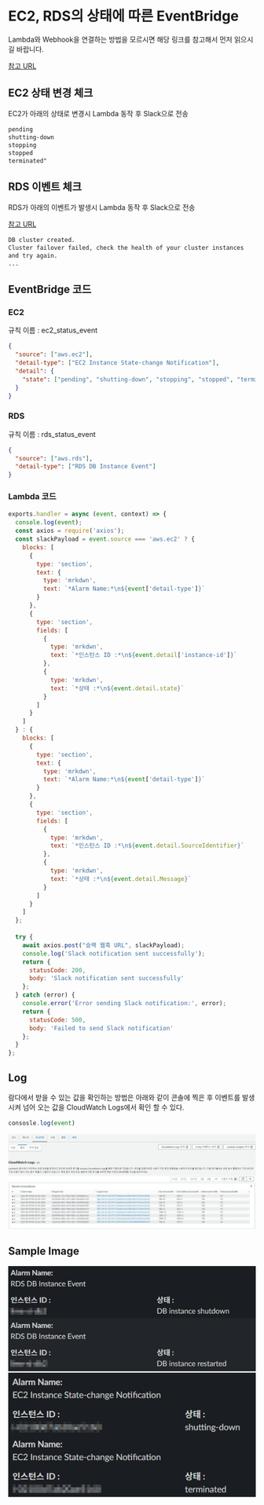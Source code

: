 # EC2, RDS의 상태에 따른 EventBridge
Lambda와 Webhook을 연결하는 방법을 모르시면 해당 링크를 참고해서 먼저 읽으시길 바랍니다.

[참고 URL](./%5BJANDI%5D%20AWS%20Lambda%EB%A5%BC%20%EC%82%AC%EC%9A%A9%ED%95%B4%20CloudWatch%EC%9D%98%20%EA%B2%BD%EB%B3%B4%EB%A5%BC%20Webhook%EC%9C%BC%EB%A1%9C%20%EC%97%B0%EA%B2%B0%ED%95%98%EA%B8%B0.md)

## EC2 상태 변경 체크
EC2가 아래의 상태로 변경시 Lambda 동작 후 Slack으로 전송
```
pending
shutting-down
stopping
stopped
terminated"
```
## RDS 이벤트 체크
RDS가 아래의 이벤트가 발생시 Lambda 동작 후 Slack으로 전송

[참고 URL](https://docs.aws.amazon.com/AmazonRDS/latest/UserGuide/USER_Events.Messages.html)
```
DB cluster created.
Cluster failover failed, check the health of your cluster instances and try again.
...
```

## EventBridge 코드
### EC2
규칙 이름 : ec2_status_event
```json
{
  "source": ["aws.ec2"],
  "detail-type": ["EC2 Instance State-change Notification"],
  "detail": {
    "state": ["pending", "shutting-down", "stopping", "stopped", "terminated"]
  }
}
```

### RDS
규칙 이름 : rds_status_event
```json
{
  "source": ["aws.rds"],
  "detail-type": ["RDS DB Instance Event"]
}
```

### Lambda 코드
```js
exports.handler = async (event, context) => {
  console.log(event);
  const axios = require('axios');
  const slackPayload = event.source === 'aws.ec2' ? {
    blocks: [
      {
        type: 'section',
        text: {
          type: 'mrkdwn',
          text: `*Alarm Name:*\n${event['detail-type']}`
        }
      },
      {
        type: 'section',
        fields: [
          {
            type: 'mrkdwn',
            text: `*인스턴스 ID :*\n${event.detail['instance-id']}`
          },
          {
            type: 'mrkdwn',
            text: `*상태 :*\n${event.detail.state}`
          }
        ]
      }
    ]
  } : {
    blocks: [
      {
        type: 'section',
        text: {
          type: 'mrkdwn',
          text: `*Alarm Name:*\n${event['detail-type']}`
        }
      },
      {
        type: 'section',
        fields: [
          {
            type: 'mrkdwn',
            text: `*인스턴스 ID :*\n${event.detail.SourceIdentifier}`
          },
          {
            type: 'mrkdwn',
            text: `*상태 :*\n${event.detail.Message}`
          }
        ]
      }
    ]
  };

  try {
    await axios.post("슬랙 웹훅 URL", slackPayload);
    console.log('Slack notification sent successfully');
    return {
      statusCode: 200,
      body: 'Slack notification sent successfully'
    };
  } catch (error) {
    console.error('Error sending Slack notification:', error);
    return {
      statusCode: 500,
      body: 'Failed to send Slack notification'
    };
  }
};

```

## Log
람다에서 받을 수 있는 값을 확인하는 방법은 아래와 같이 콘솔에 찍은 후 이벤트를 발생 시켜 넘어 오는 값을 CloudWatch Logs에서 확인 할 수 있다.
```js
consosle.log(event)
```

![](/study/assets/content_aws_eventbridge_log.png)

## Sample Image
![](/study/assets/content_aws_eventbridge_sample01.png)
![](/study/assets/content_aws_eventbridge_sample02.png)